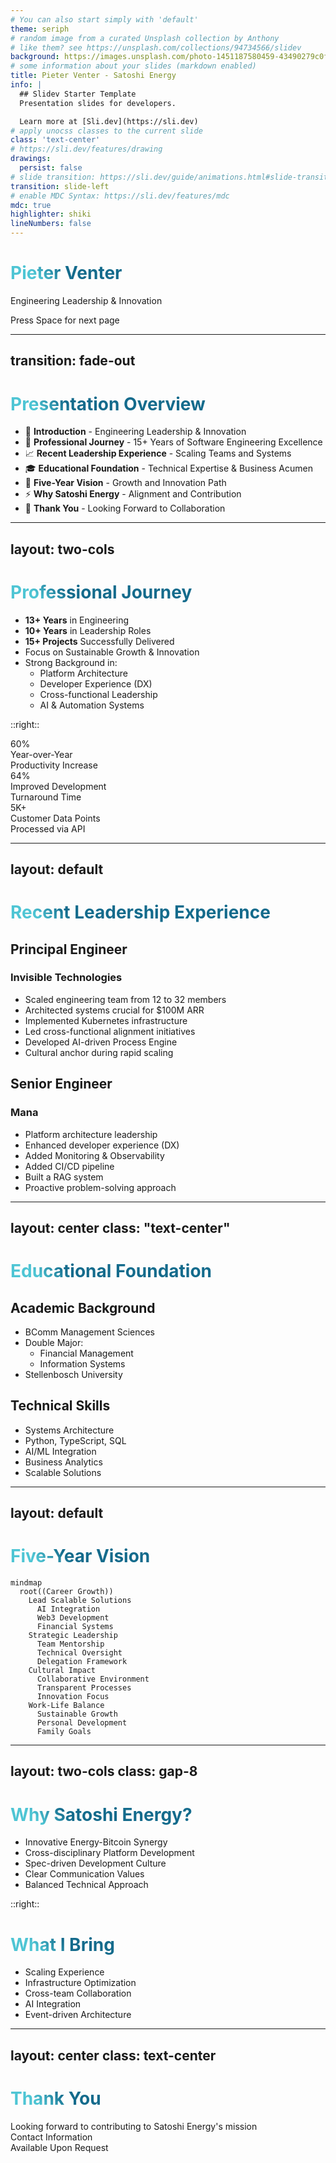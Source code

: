 ```yaml
---
# You can also start simply with 'default'
theme: seriph
# random image from a curated Unsplash collection by Anthony
# like them? see https://unsplash.com/collections/94734566/slidev
background: https://images.unsplash.com/photo-1451187580459-43490279c0fa?q=80&w=2072&auto=format&fit=crop
# some information about your slides (markdown enabled)
title: Pieter Venter - Satoshi Energy
info: |
  ## Slidev Starter Template
  Presentation slides for developers.

  Learn more at [Sli.dev](https://sli.dev)
# apply unocss classes to the current slide
class: 'text-center'
# https://sli.dev/features/drawing
drawings:
  persist: false
# slide transition: https://sli.dev/guide/animations.html#slide-transitions
transition: slide-left
# enable MDC Syntax: https://sli.dev/features/mdc
mdc: true
highlighter: shiki
lineNumbers: false
---
```


# Pieter Venter
Engineering Leadership & Innovation

<div class="pt-12">
  <span @click="$slidev.nav.next" class="px-2 py-1 rounded cursor-pointer" hover="bg-white bg-opacity-10">
    Press Space for next page <carbon:arrow-right class="inline"/>
  </span>
</div>

<div class="abs-br m-6 flex gap-2">
  <a href="https://github.com/satoshienergy" target="_blank" alt="Satoshi Energy GitHub" class="text-xl slidev-icon-btn opacity-50 !border-none !hover:text-white">
    <carbon-logo-github />
  </a>
</div>

---
transition: fade-out
---

# Presentation Overview

- 🚀 **Introduction** - Engineering Leadership & Innovation
- 💼 **Professional Journey** - 15+ Years of Software Engineering Excellence
- 📈 **Recent Leadership Experience** - Scaling Teams and Systems
- 🎓 **Educational Foundation** - Technical Expertise & Business Acumen
- 🎯 **Five-Year Vision** - Growth and Innovation Path
- ⚡ **Why Satoshi Energy** - Alignment and Contribution
- 🤝 **Thank You** - Looking Forward to Collaboration

<style>
h1 {
  background-color: #2B90B6;
  background-image: linear-gradient(45deg, #4EC5D4 10%, #146b8c 20%);
  background-size: 100%;
  -webkit-background-clip: text;
  -moz-background-clip: text;
  -webkit-text-fill-color: transparent;
  -moz-text-fill-color: transparent;
}
</style>

---
layout: two-cols
---

# Professional Journey

<v-clicks>

- **13+ Years** in Engineering
- **10+ Years** in Leadership Roles
- **15+ Projects** Successfully Delivered
- Focus on Sustainable Growth & Innovation
- Strong Background in:
  - Platform Architecture
  - Developer Experience (DX)
  - Cross-functional Leadership
  - AI & Automation Systems

</v-clicks>

::right::

<div class="ml-4">
  <div v-click class="mt-12 flex items-center justify-center">
    <div class="text-5xl font-bold text-blue-500">60%</div>
    <div class="ml-2">Year-over-Year<br/>Productivity Increase</div>
  </div>
  <div v-click class="mt-8 flex items-center justify-center">
    <div class="text-5xl font-bold text-green-500">64%</div>
    <div class="ml-2">Improved Development<br/>Turnaround Time</div>
  </div>
  <div v-click class="mt-8 flex items-center justify-center">
    <div class="text-5xl font-bold text-purple-500">5K+</div>
    <div class="ml-2">Customer Data Points<br/>Processed via API</div>
  </div>
</div>

---
layout: default
---

# Recent Leadership Experience

<div class="grid grid-cols-2 gap-4 mt-4">
<div v-click>

## Principal Engineer
### Invisible Technologies

- Scaled engineering team from 12 to 32 members
- Architected systems crucial for $100M ARR
- Implemented Kubernetes infrastructure
- Led cross-functional alignment initiatives
- Developed AI-driven Process Engine
- Cultural anchor during rapid scaling

</div>
<div v-click>

## Senior Engineer
### Mana

- Platform architecture leadership
- Enhanced developer experience (DX)
- Added Monitoring & Observability
- Added CI/CD pipeline
- Built a RAG system
- Proactive problem-solving approach

</div>
</div>

---
layout: center
class: "text-center"
---

# Educational Foundation

<div class="grid grid-cols-2 gap-12 mt-12">
<div v-click class="text-left">

## Academic Background
- BComm Management Sciences
- Double Major:
  - Financial Management
  - Information Systems
- Stellenbosch University

</div>
<div v-click class="text-left">

## Technical Skills
- Systems Architecture
- Python, TypeScript, SQL
- AI/ML Integration
- Business Analytics
- Scalable Solutions

</div>
</div>

---
layout: default
---

# Five-Year Vision

```mermaid {scale: 0.9}
mindmap
  root((Career Growth))
    Lead Scalable Solutions
      AI Integration
      Web3 Development
      Financial Systems
    Strategic Leadership
      Team Mentorship
      Technical Oversight
      Delegation Framework
    Cultural Impact
      Collaborative Environment
      Transparent Processes
      Innovation Focus
    Work-Life Balance
      Sustainable Growth
      Personal Development
      Family Goals
```

---
layout: two-cols
class: gap-8
---

# Why Satoshi Energy?

<v-clicks>

- Innovative Energy-Bitcoin Synergy
- Cross-disciplinary Platform Development
- Spec-driven Development Culture
- Clear Communication Values
- Balanced Technical Approach

</v-clicks>

::right::

<div v-click class="mt-4">

# What I Bring

- Scaling Experience
- Infrastructure Optimization
- Cross-team Collaboration
- AI Integration
- Event-driven Architecture

</div>

---
layout: center
class: text-center
---

# Thank You

<div class="text-xl text-gray-500 mt-4">
Looking forward to contributing to Satoshi Energy's mission
</div>

<div v-click class="mt-12">
  <div class="text-sm opacity-50">Contact Information</div>
  <div class="text-xl mt-2">
    <carbon-email class="inline-block mr-2"/> Available Upon Request
  </div>
</div>

<style>
h1 {
  background-color: #2B90B6;
  background-image: linear-gradient(45deg, #4EC5D4 10%, #146b8c 20%);
  background-size: 100%;
  -webkit-background-clip: text;
  -moz-background-clip: text;
  -webkit-text-fill-color: transparent;
  -moz-text-fill-color: transparent;
}
</style>
